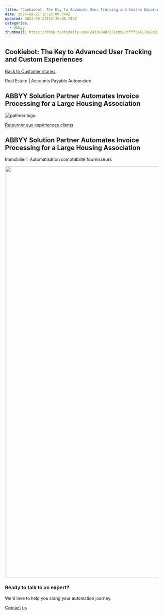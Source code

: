 ```yaml
---
title: "Cookiebot: The Key to Advanced User Tracking and Custom Experiences"
date: 2024-08-21T15:26:08.744Z
updated: 2024-08-22T15:26:08.744Z
categories:
  - abbyy
thumbnail: https://thmb.techidaily.com/2433e8487276cb58cffff3a517668c314cffea5887d41e0c1ef577cb2cf34c4d.jpg
---
```


## Cookiebot: The Key to Advanced User Tracking and Custom Experiences

[Back to Customer stories](https://tools.techidaily.com/abbyy/products/)

Real Estate | Accounts Payable Automation

## ABBYY Solution Partner Automates Invoice Processing for a Large Housing Association

![pathner logo](https://content.abbyy.com/-/media/project/abbyy/abbyy/logos-white/fr/70616.png?h=40&iar=0&w=120)

[Retourner aux expériences clients](https://tools.techidaily.com/abbyy/products/)

## ABBYY Solution Partner Automates Invoice Processing for a Large Housing Association 

Immobilier | Automatisation comptabilité fournisseurs 

<!-- affiliate ads begin -->
<a href="https://twopages.pxf.io/c/5597632/1873305/18544" target="_top" id="1873305"><img src="//a.impactradius-go.com/display-ad/18544-1873305" border="0" alt="" width="1080" height="1350"/></a><img height="0" width="0" src="https://imp.pxf.io/i/5597632/1873305/18544" style="position:absolute;visibility:hidden;" border="0" />
<!-- affiliate ads end -->
### Ready to talk to an expert?

We'd love to help you along your automation journey.

[Contact us](https://tools.techidaily.com/abbyy/products/)

<ins class="adsbygoogle"
     style="display:block"
     data-ad-format="autorelaxed"
     data-ad-client="ca-pub-7571918770474297"
     data-ad-slot="1223367746"></ins>



<ins class="adsbygoogle"
     style="display:block"
     data-ad-client="ca-pub-7571918770474297"
     data-ad-slot="8358498916"
     data-ad-format="auto"
     data-full-width-responsive="true"></ins>
